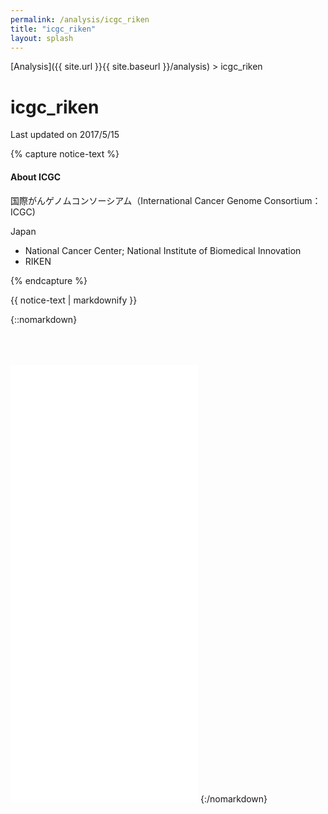 ```yaml
---
permalink: /analysis/icgc_riken
title: "icgc_riken"
layout: splash
---
```


[Analysis]({{ site.url }}{{ site.baseurl }}/analysis) > icgc_riken

# <font class="pre-group"></font> icgc_riken

Last updated on 2017/5/15

{% capture notice-text %}
#### About ICGC

国際がんゲノムコンソーシアム（International Cancer Genome Consortium：ICGC)

Japan

 - National Cancer Center; National Institute of Biomedical Innovation
 - RIKEN


{% endcapture %}

<div class="labinfo-notice">
  {{ notice-text | markdownify }}
</div>

{::nomarkdown}
<iframe src="{{ site.url }}{{ site.baseurl }}/graphs/icgc_riken.html" style="height:700px; margin-top:50px;" scrolling="no" frameborder="no"></iframe>
<script src="{{ site.url }}{{ site.baseurl }}/assets/js/vendor/jquery/jquery-1.12.4.min.js" ></script>
<script>
$('iframe')
.on('load', function(){
  try {  
    $(this).height(this.contentWindow.document.documentElement.scrollHeight);
  } catch (e) {
  }
})
.trigger('load');
console.log("demo");
</script>
{:/nomarkdown}
